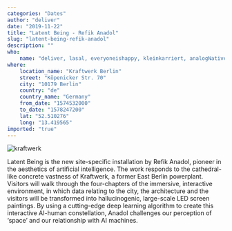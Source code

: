 ```yaml
---
categories: "Dates"
author: "deliver"
date: "2019-11-22"
title: "Latent Being - Refik Anadol"
slug: "latent-being-refik-anadol"
description: ""
who: 
    name: "deliver, lasal, everyoneishappy, kleinkarriert, analogNative.net"
where: 
    location_name: "Kraftwerk Berlin"
    street: "Köpenicker Str. 70"
    city: "10179 Berlin"
    country: "de"
    country_name: "Germany"
    from_date: "1574532000"
    to_date: "1578247200"
    lat: "52.510276"
    long: "13.419565"
imported: "true"
---
```



![kraftwerk](LB%20-%2012.jpg) 

Latent Being is the new site-specific installation by Refik Anadol, 
pioneer in the aesthetics of artificial intelligence. 
The work responds to the cathedral-like concrete vastness of Kraftwerk, 
a former East Berlin powerplant. Visitors will walk through the four-chapters of the immersive, 
interactive environment, in which data relating to the city, 
the architecture and the visitors will be transformed into hallucinogenic, 
large-scale LED screen paintings. By using a cutting-edge deep learning algorithm 
to create this interactive AI-human constellation, 
Anadol challenges our perception of ‘space’ and our relationship with AI machines.